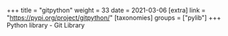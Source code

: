 +++
title = "gitpython"
weight = 33
date = 2021-03-06
[extra]
link = "https://pypi.org/project/gitpython/"
[taxonomies]
groups = ["pylib"]
+++
Python library - Git Library

